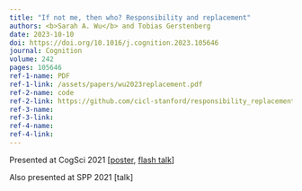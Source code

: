 ```yaml
---
title: "If not me, then who? Responsibility and replacement"
authors: <b>Sarah A. Wu</b> and Tobias Gerstenberg
date: 2023-10-10
doi: https://doi.org/10.1016/j.cognition.2023.105646
journal: Cognition
volume: 242
pages: 105646
ref-1-name: PDF
ref-1-link: /assets/papers/wu2023replacement.pdf
ref-2-name: code
ref-2-link: https://github.com/cicl-stanford/responsibility_replacement
ref-3-name: 
ref-3-link:
ref-4-name: 
ref-4-link: 
---
```


Presented at CogSci 2021 [<a href="/assets/posters/wu2021replacement.pdf" target="_blank">poster</a>, <a href="https://www.youtube.com/watch?v=_jhCXqqtmdAtalk" target="_blank">flash talk</a>]

Also presented at SPP 2021 [talk]
